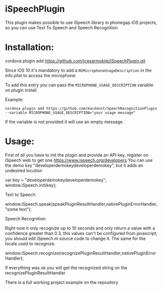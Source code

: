 iSpeechPlugin
=============

This plugin makes possible to use iSpeech library in phonegap iOS projects, so you can use Text To Speech and Speech Recognition


Installation:
============

cordova plugin add https://github.com/jcesarmobile/iSpeechPlugin.git

Since iOS 10 it's mandatory to add a `NSMicrophoneUsageDescription` in the info.plist to access the microphone.


To add this entry you can pass the `MICROPHONE_USAGE_DESCRIPTION` variable on plugin install.


Example:

`cordova plugin add https://github.com/macdonst/SpeechRecognitionPlugin --variable MICROPHONE_USAGE_DESCRIPTION="your usage message"`

If the variable is not provided it will use an empty message.


Usage:
=====

First of all you have to init the plugin and provide an API key, register on iSpeech web to get one https://www.ispeech.org/developers
You can use the demo key "developerdemokeydeveloperdemokey", but it adds an undesired locution

var key = "developerdemokeydeveloperdemokey";
window.iSpeech.init(key);


Text to Speech:

window.iSpeech.speak(speakPluginResultHandler,nativePluginErrorHandler,"some text");


Speech Recognition:

Right now it only recognize up to 10 seconds and only return a value with a confidence greater than 0.3, this values can't be configured from javascript, you should edit iSpeech.m source code to change it. The same for the locale used to recognize.

window.iSpeech.recognize(recognizePluginResultHandler,nativePluginErrorHandler);

If everything was ok you will get the recognized string on the recognizePluginResultHandler


There is a full working project example on the repository
